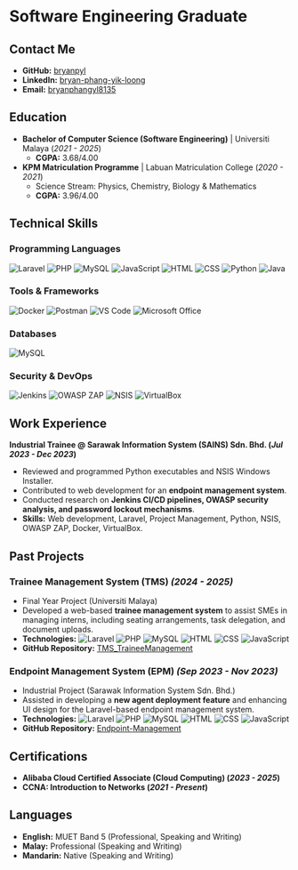 # Software Engineering Graduate

## Contact Me
- **GitHub:** [bryanpyl](https://github.com/bryanpyl)
- **LinkedIn:** [bryan-phang-yik-loong](https://www.linkedin.com/in/bryan-phang-yik-loong-7690b8212)
- **Email:** [bryanphangyl8135](bryanphangyl8135@gmail.com)

## Education
- **Bachelor of Computer Science (Software Engineering)** | Universiti Malaya (_2021 - 2025_)
  - **CGPA:** 3.68/4.00
- **KPM Matriculation Programme** | Labuan Matriculation College (_2020 - 2021_)
  - Science Stream: Physics, Chemistry, Biology & Mathematics
  - **CGPA:** 3.96/4.00

## Technical Skills
### Programming Languages
![Laravel](https://img.shields.io/badge/Laravel-red?style=flat-square&logo=laravel&logoColor=white)
![PHP](https://img.shields.io/badge/PHP-777BB4?style=flat-square&logo=php&logoColor=white)
![MySQL](https://img.shields.io/badge/MySQL-4479A1?style=flat-square&logo=mysql&logoColor=white)
![JavaScript](https://img.shields.io/badge/JavaScript-F7DF1E?style=flat-square&logo=javascript&logoColor=black)
![HTML](https://img.shields.io/badge/HTML5-E34F26?style=flat-square&logo=html5&logoColor=white)
![CSS](https://img.shields.io/badge/CSS3-1572B6?style=flat-square&logo=css3&logoColor=white)
![Python](https://img.shields.io/badge/Python-3776AB?style=flat-square&logo=python&logoColor=white)
![Java](https://img.shields.io/badge/Java-007396?style=flat-square&logo=java&logoColor=white)

### Tools & Frameworks
![Docker](https://img.shields.io/badge/Docker-2496ED?style=flat-square&logo=docker&logoColor=white)
![Postman](https://img.shields.io/badge/Postman-FF6C37?style=flat-square&logo=postman&logoColor=white)
![VS Code](https://img.shields.io/badge/VS_Code-007ACC?style=flat-square&logo=visual-studio-code&logoColor=white)
![Microsoft Office](https://img.shields.io/badge/Microsoft_Office-D83B01?style=flat-square&logo=microsoft-office&logoColor=white)

### Databases
![MySQL](https://img.shields.io/badge/MySQL-4479A1?style=flat-square&logo=mysql&logoColor=white)

### Security & DevOps
![Jenkins](https://img.shields.io/badge/Jenkins-D24939?style=flat-square&logo=jenkins&logoColor=white)
![OWASP ZAP](https://img.shields.io/badge/OWASP%20ZAP-000000?style=flat-square&logo=OWASP)
![NSIS](https://img.shields.io/badge/NSIS-0078D7?style=flat-square&logo=windows&logoColor=white)
![VirtualBox](https://img.shields.io/badge/VirtualBox-183A61?style=flat-square&logo=virtualbox&logoColor=white)


## Work Experience
**Industrial Trainee @ Sarawak Information System (SAINS) Sdn. Bhd. (_Jul 2023 - Dec 2023_)**
- Reviewed and programmed Python executables and NSIS Windows Installer.
- Contributed to web development for an **endpoint management system**.
- Conducted research on **Jenkins CI/CD pipelines, OWASP security analysis, and password lockout mechanisms**.
- **Skills:** Web development, Laravel, Project Management, Python, NSIS, OWASP ZAP, Docker, VirtualBox.

## Past Projects
### **Trainee Management System (TMS)** _(2024 - 2025)_
- Final Year Project (Universiti Malaya)
- Developed a web-based **trainee management system** to assist SMEs in managing interns, including seating arrangements, task delegation, and document uploads.
- **Technologies:**   ![Laravel](https://img.shields.io/badge/Laravel-red?style=flat-square&logo=laravel&logoColor=white)   ![PHP](https://img.shields.io/badge/PHP-777BB4?style=flat-square&logo=php&logoColor=white)  ![MySQL](https://img.shields.io/badge/MySQL-4479A1?style=flat-square&logo=mysql&logoColor=white)   ![HTML](https://img.shields.io/badge/HTML5-E34F26?style=flat-square&logo=html5&logoColor=white)  ![CSS](https://img.shields.io/badge/CSS3-1572B6?style=flat-square&logo=css3&logoColor=white)   ![JavaScript](https://img.shields.io/badge/JavaScript-F7DF1E?style=flat-square&logo=javascript&logoColor=white)  
- **GitHub Repository:** [TMS_TraineeManagement](https://github.com/bryanpyl/TMS_TraineeManagement.git)

### **Endpoint Management System (EPM)** _(Sep 2023 - Nov 2023)_
- Industrial Project (Sarawak Information System Sdn. Bhd.)
- Assisted in developing a **new agent deployment feature** and enhancing UI design for the Laravel-based endpoint management system.
- **Technologies:**  ![Laravel](https://img.shields.io/badge/Laravel-red?style=flat-square&logo=laravel&logoColor=white)   ![PHP](https://img.shields.io/badge/PHP-777BB4?style=flat-square&logo=php&logoColor=white)   ![MySQL](https://img.shields.io/badge/MySQL-4479A1?style=flat-square&logo=mysql&logoColor=white)  ![HTML](https://img.shields.io/badge/HTML5-E34F26?style=flat-square&logo=html5&logoColor=white)  ![CSS](https://img.shields.io/badge/CSS3-1572B6?style=flat-square&logo=css3&logoColor=white)   ![JavaScript](https://img.shields.io/badge/JavaScript-F7DF1E?style=flat-square&logo=javascript&logoColor=white)  
- **GitHub Repository:** [Endpoint-Management](https://github.com/jrmorshidi/Endpoint-Management.git)

## Certifications
- **Alibaba Cloud Certified Associate (Cloud Computing) (_2023 - 2025_)**
- **CCNA: Introduction to Networks (_2021 - Present_)**

## Languages
- **English:** MUET Band 5 (Professional, Speaking and Writing)
- **Malay:** Professional (Speaking and Writing)
- **Mandarin:** Native (Speaking and Writing)


